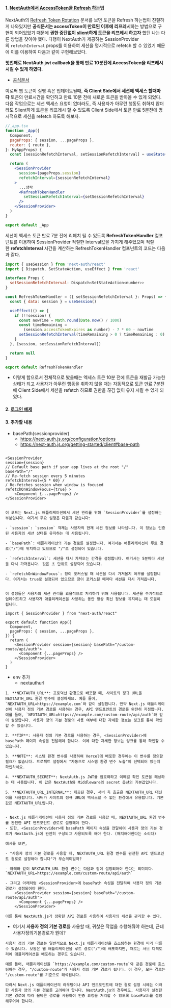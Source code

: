 #### 1. [NextAuth에서 AccessToken을 Refresh 하는법](https://jeongyunlog.netlify.app/develop/nextjs/next-auth/)

NextAuth의 [Refresh Token Rotation](https://next-auth.js.org/tutorials/refresh-token-rotation) 문서를 보면 토큰을 Refresh 하는법이 친절하게 나와있지만 **공식문서는 accessToken이 만료된 이후에 리프레시**하는 방법으로 구현이 되어있었기 때문에 **권한 중단없이 slient하게 토큰을 리프레시 하고자** 했던 나는 다른 방법을 찾아야 했다. 다행이 NextAuth가 제공하는 SessionProvider의 `refetchInterval` props를 이용하여 세션을 명시적으로 refetch 할 수 있었기 때문에 이를 이용하여 다음과 같이 구현해보았다.

**첫번째로 NextAuth jwt callback을 통해 만료 10분전에 AccessToken을 리프레시 시킬 수 있게 하였다.**

- [공식문서](https://next-auth.js.org/v3/tutorials/refresh-token-rotation)

이로써 웹 토큰이 실행 혹은 업데이트될때, **즉 Client Side에서 세션에 엑세스 할때마다** 토큰의 만료시간을 확인하고 만료 10분 전에 새로운 토큰을 받아올 수 있게 되었다. 다음 작업으로는 세션 엑세스 요청이 없더라도, 즉 사용자가 아무런 행동도 취하지 않더라도 Slient하게 토큰을 리프레시 할 수 있도록 Client Side에서 토큰 만료 5분전에 명시적으로 세션을 refetch 하도록 해보자.

```jsx
//_app.tsx
function _App({
  Component,
  pageProps: { session, ...pageProps },
  router: { route },
}: MyAppProps) {
  const [sessionRefetchInterval, setSessionRefetchInterval] = useState(10000)

  return (
    <SessionProvider
      session={pageProps.session}
      refetchInterval={sessionRefetchInterval}
    >
      ...생략
      <RefreshTokenHandler
        setSessionRefetchInterval={setSessionRefetchInterval}
      />
    </SessionProvider>
  )
}

export default _App
```

세션이 엑세스 토큰 만료 7분 전에 리페치 될 수 있도록 **RefreshTokenHandler** 컴포넌트를 이용하여 SessionProvider 적절한 Interval값을 가지게 해주었으며 적절한 **refetchInterval** 시간을 계산하는 RefreshTokenHandler 컴포넌트의 코드는 다음과 같다.

```jsx
import { useSession } from 'next-auth/react'
import { Dispatch, SetStateAction, useEffect } from 'react'

interface Props {
  setSessionRefetchInterval: Dispatch<SetStateAction<number>>
}

const RefreshTokenHandler = ({ setSessionRefetchInterval }: Props) => {
  const { data: session } = useSession()

  useEffect(() => {
    if (!!session) {
      const nowTime = Math.round(Date.now() / 1000)
      const timeRemaining =
        (session.accessTokenExpires as number) - 7 * 60 - nowTime
      setSessionRefetchInterval(timeRemaining > 0 ? timeRemaining : 0)
    }
  }, [session, setSessionRefetchInterval])

  return null
}

export default RefreshTokenHandler
```

- 이렇게 함으로서 전체적으로 봤을때는 엑세스 토큰 10분 전에 토큰을 재발급 가능한 상태가 되고 사용자가 아무런 행동을 취하지 않을 때는 자동적으로 토큰 만료 7분전에 Client Side에서 세션을 refetch 하므로 권한을 끊김 없이 유지 시킬 수 있게 되었다.


#### 2. [로그인 예제](https://velog.io/@dosomething/Next-auth-%EB%A5%BC-%EC%9D%B4%EC%9A%A9%ED%95%9C-%EB%A1%9C%EA%B7%B8%EC%9D%B8-%EA%B5%AC%ED%98%84)


#### 3. 추가할 내용

- basePath(sessionprovider)
	- https://next-auth.js.org/configuration/options
	- https://next-auth.js.org/getting-started/client#base-path

```tsx

<SessionProvider 
session={session} 
// Default base path if your app lives at the root "/"
basePath="/"
// Re-fetch session every 5 minutes 
refetchInterval={5 * 60} /
/ Re-fetches session when window is focused 
refetchOnWindowFocus={true} >
	<Component {...pageProps} /> 
</SessionProvider>
```
```null
  
이 코드는 Next.js 애플리케이션에서 세션 관리를 위해 `SessionProvider`를 설정하는 부분입니다. 여기서 주요 설정은 다음과 같습니다:

- `session`: `session` 객체는 사용자의 현재 세션 정보를 나타냅니다. 이 정보는 인증된 사용자의 세션 상태를 유지하는 데 사용됩니다.
    
- `basePath`: 애플리케이션의 기본 경로를 설정합니다. 여기서는 애플리케이션이 루트 경로("/")에 위치하고 있으므로 "/"로 설정되어 있습니다.
    
- `refetchInterval`: 세션을 다시 가져오는 간격을 설정합니다. 여기서는 5분마다 세션을 다시 가져옵니다. 값은 초 단위로 설정되어 있습니다.
    
- `refetchOnWindowFocus`: 창이 포커스될 때 세션을 다시 가져올지 여부를 설정합니다. 여기서는 true로 설정되어 있으므로 창이 포커스될 때마다 세션을 다시 가져옵니다.
    

이 설정들은 사용자의 세션 관리를 효율적으로 처리하기 위해 사용됩니다. 세션을 주기적으로 업데이트하고 사용자가 애플리케이션을 사용하는 동안 항상 최신 정보를 유지하는 데 도움이 됩니다.
```

```tsx
import { SessionProvider } from "next-auth/react"

export default function App({
  Component,
  pageProps: { session, ...pageProps },
}) {
  return (
    <SessionProvider session={session} basePath="/custom-route/api/auth">
      <Component {...pageProps} />
    </SessionProvider>
  )
}

```


- env 추가
	- nextauthurl
```null
1. **NEXTAUTH_URL**: 프로덕션 환경으로 배포할 때, 사이트의 정규 URL을 NEXTAUTH_URL 환경 변수에 설정하세요. 예를 들어, `NEXTAUTH_URL=https://example.com`와 같이 설정합니다. 만약 Next.js 애플리케이션이 사용자 정의 기본 경로를 사용하는 경우, API 엔드포인트의 경로를 완전히 지정합니다. 예를 들어, `NEXTAUTH_URL=https://example.com/custom-route/api/auth`와 같이 설정합니다. 사용자 정의 기본 경로의 사용 여부에 대한 자세한 정보는 링크를 통해 확인할 수 있습니다.
    
2. **TIP**: 사용자 정의 기본 경로를 사용하는 경우, <SessionProvider>에 basePath 페이지 속성을 전달해야 합니다. 이에 대한 자세한 정보는 링크를 통해 확인할 수 있습니다.
    
3. **NOTE**: 시스템 환경 변수를 사용하여 Vercel에 배포한 경우에는 이 변수를 정의할 필요가 없습니다. 프로젝트 설정에서 "자동으로 시스템 환경 변수 노출"이 선택되어 있는지 확인하세요.
    
4. **NEXTAUTH_SECRET**: NextAuth.js JWT를 암호화하고 이메일 확인 토큰을 해싱하는 데 사용됩니다. 이 값은 NextAuth와 Middleware의 secret 옵션의 기본값입니다.
    
5. **NEXTAUTH_URL_INTERNAL**: 제공된 경우, 서버 측 호출은 NEXTAUTH_URL 대신 이를 사용합니다. 서버가 사이트의 정규 URL에 액세스할 수 없는 환경에서 유용합니다. 기본값은 NEXTAUTH_URL입니다.
```


```

- Next.js 애플리케이션이 사용자 정의 기본 경로를 사용할 때, NEXTAUTH_URL 환경 변수를 완전한 API 엔드포인트 경로로 설정해야 한다. 
- 또한, <SessionProvider>에 basePath 페이지 속성을 전달하여 사용자 정의 기본 경로가 NextAuth.js에 완전히 구성되고 사용되도록 해야 한다. (매치해야한다는 소리다)

예시를 보면,

- "사용자 정의 기본 경로를 사용할 때, NEXTAUTH_URL 환경 변수를 완전한 API 엔드포인트 경로로 설정해야 합니다"가 무슨의미일까?

- 아래와 같이 NEXTAUTH_URL 환경 변수는 다음과 같이 설정되어야 한다는 의미이다.
`NEXTAUTH_URL=https://example.com/custom-route/api/auth`

- 그리고 아래처럼 <SessionProvider>에 basePath 속성을 전달하여 사용자 정의 기본 경로가 설정되어야 한다.
    <SessionProvider session={session} basePath="/custom-route/api/auth">
      <Component {...pageProps} />
    </SessionProvider>

이를 통해 NextAuth.js가 정확한 API 경로를 사용하여 사용자의 세션을 관리할 수 있다.
```

- 여기서 **사용자 정의 기본 경로**를 사용할 때, 귀찮은 작업을 수행해줘야 하는데, 근데 사용자정의기본경로가 뭔데?
```null
사용자 정의 기본 경로는 일반적으로 Next.js 애플리케이션을 호스팅하는 환경에 따라 다를 수 있습니다. 보통은 웹 애플리케이션을 루트 경로("/")에 배포하지만, 때로는 서브 디렉토리에 애플리케이션을 배포하는 경우도 있습니다.

예를 들어, 애플리케이션을 `https://example.com/custom-route`와 같은 경로에 호스팅하는 경우, "/custom-route"가 사용자 정의 기본 경로가 됩니다. 이 경우, 모든 경로는 "/custom-route"를 기준으로 해석됩니다.

따라서 Next.js 애플리케이션의 라우팅이나 API 엔드포인트에 대한 경로 설정 시에는 이러한 사용자 정의 기본 경로를 고려해야 합니다. NextAuth.js의 경우에도, 사용자가 설정한 기본 경로에 따라 올바른 경로를 사용하여 인증 요청을 처리할 수 있도록 basePath를 설정해주어야 합니다.
```

